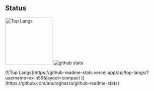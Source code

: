 ## Status
<p align="left">
  <img alt="Top Langs" height="150px" src="https://github-readme-stats.vercel.app/api/top-langs/?username=xx-n59&layout=compact">
  <img alt="github stats" src="https://github-readme-stats.vercel.app/api?username=xx-n59"/>
</p>
[![Top Langs](https://github-readme-stats.vercel.app/api/top-langs/?username=xx-n59&layout=compact
)](https://github.com/anuraghazra/github-readme-stats)

